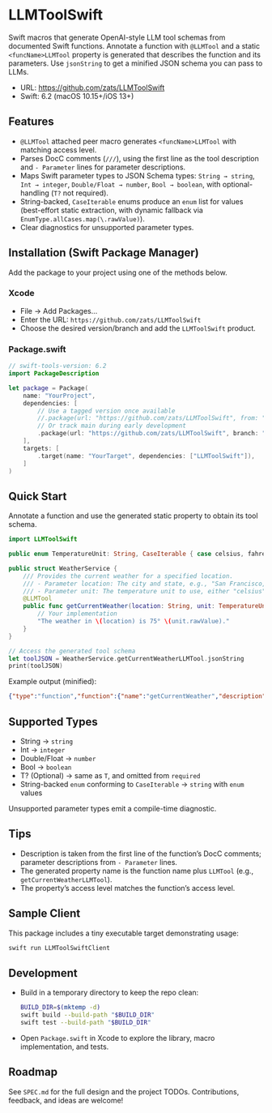 # LLMToolSwift

Swift macros that generate OpenAI-style LLM tool schemas from documented Swift functions. Annotate a function with `@LLMTool` and a static `<funcName>LLMTool` property is generated that describes the function and its parameters. Use `jsonString` to get a minified JSON schema you can pass to LLMs.

- URL: https://github.com/zats/LLMToolSwift
- Swift: 6.2 (macOS 10.15+/iOS 13+)

## Features
- `@LLMTool` attached peer macro generates `<funcName>LLMTool` with matching access level.
- Parses DocC comments (`///`), using the first line as the tool description and `- Parameter` lines for parameter descriptions.
- Maps Swift parameter types to JSON Schema types: `String → string`, `Int → integer`, `Double/Float → number`, `Bool → boolean`, with optional-handling (`T?` not required).
- String-backed, `CaseIterable` enums produce an `enum` list for values (best-effort static extraction, with dynamic fallback via `EnumType.allCases.map(\.rawValue)`).
- Clear diagnostics for unsupported parameter types.

## Installation (Swift Package Manager)
Add the package to your project using one of the methods below.

### Xcode
- File → Add Packages…
- Enter the URL: `https://github.com/zats/LLMToolSwift`
- Choose the desired version/branch and add the `LLMToolSwift` product.

### Package.swift
```swift
// swift-tools-version: 6.2
import PackageDescription

let package = Package(
    name: "YourProject",
    dependencies: [
        // Use a tagged version once available
        //.package(url: "https://github.com/zats/LLMToolSwift", from: "0.1.0"),
        // Or track main during early development
        .package(url: "https://github.com/zats/LLMToolSwift", branch: "main"),
    ],
    targets: [
        .target(name: "YourTarget", dependencies: ["LLMToolSwift"]),
    ]
)
```

## Quick Start
Annotate a function and use the generated static property to obtain its tool schema.

```swift
import LLMToolSwift

public enum TemperatureUnit: String, CaseIterable { case celsius, fahrenheit }

public struct WeatherService {
    /// Provides the current weather for a specified location.
    /// - Parameter location: The city and state, e.g., "San Francisco, CA".
    /// - Parameter unit: The temperature unit to use, either "celsius" or "fahrenheit".
    @LLMTool
    public func getCurrentWeather(location: String, unit: TemperatureUnit) -> String {
        // Your implementation
        "The weather in \(location) is 75° \(unit.rawValue)."
    }
}

// Access the generated tool schema
let toolJSON = WeatherService.getCurrentWeatherLLMTool.jsonString
print(toolJSON)
```

Example output (minified):

```json
{"type":"function","function":{"name":"getCurrentWeather","description":"Provides the current weather for a specified location.","parameters":{"type":"object","properties":{"location":{"type":"string","description":"The city and state, e.g., \"San Francisco, CA\"."},"unit":{"type":"string","description":"The temperature unit to use, either \"celsius\" or \"fahrenheit\".","enum":["celsius","fahrenheit"]}},"required":["location","unit"]}}}
```

## Supported Types
- String → `string`
- Int → `integer`
- Double/Float → `number`
- Bool → `boolean`
- T? (Optional) → same as `T`, and omitted from `required`
- String-backed `enum` conforming to `CaseIterable` → `string` with `enum` values

Unsupported parameter types emit a compile-time diagnostic.

## Tips
- Description is taken from the first line of the function’s DocC comments; parameter descriptions from `- Parameter` lines.
- The generated property name is the function name plus `LLMTool` (e.g., `getCurrentWeatherLLMTool`).
- The property’s access level matches the function’s access level.

## Sample Client
This package includes a tiny executable target demonstrating usage:

```bash
swift run LLMToolSwiftClient
```

## Development
- Build in a temporary directory to keep the repo clean:
  ```bash
  BUILD_DIR=$(mktemp -d)
  swift build --build-path "$BUILD_DIR"
  swift test --build-path "$BUILD_DIR"
  ```
- Open `Package.swift` in Xcode to explore the library, macro implementation, and tests.

## Roadmap
See `SPEC.md` for the full design and the project TODOs. Contributions, feedback, and ideas are welcome!
